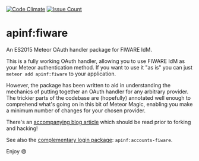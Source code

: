 [![Code Climate](https://codeclimate.com/github/apinf/apinf-fiware/badges/gpa.svg)](https://codeclimate.com/github/apinf/apinf-fiware)
[![Issue Count](https://codeclimate.com/github/apinf/apinf-fiware/badges/issue_count.svg)](https://codeclimate.com/github/apinf/apinf-fiware)

# apinf:fiware

An ES2015 Meteor OAuth handler package for FIWARE IdM.

This is a fully working OAuth handler, allowing you to use FIWARE IdM as your Meteor authentication method. If you want to use it "as is" you can just `meteor add apinf:fiware` to your application.

However, the package has been written to aid in understanding the mechanics of putting together an OAuth handler for any arbitrary provider. The trickier parts of the codebase are (hopefully) annotated well enough to comprehend what's going on in this bit of Meteor Magic, enabling you make a minimum number of changes for your chosen provider.

There's an [accompanying blog article](http://robfallows.github.io/2015/12/17/writing-an-oauth-2-handler.html) which should be read prior to forking and hacking!

See also the [complementary login package](https://github.com/apinf/apinf-accounts-fiware): `apinf:accounts-fiware`.

Enjoy :smile:
